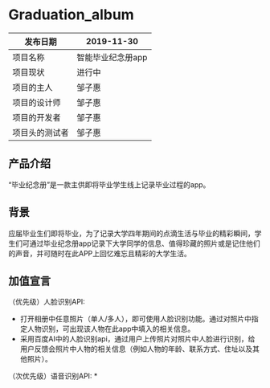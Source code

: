# Graduation_album
 |  发布日期 | 2019-11-30 |
 | -- | -- |
 |  项目名称 | 智能毕业纪念册app |
 |  项目现状 | 进行中 |
 |  项目的主人 | 邹子惠 |
 |  项目的设计师 | 邹子惠 |
 |  项目的开发者 | 邹子惠 |
 |  项目头的测试者 | 邹子惠 |
 
 ## 产品介绍
 “毕业纪念册”是一款主供即将毕业学生线上记录毕业过程的app。
 
 ## 背景
 应届毕业生们即将毕业，为了记录大学四年期间的点滴生活与毕业的精彩瞬间，学生们可通过毕业纪念册app记录下大学同学的信息、值得珍藏的照片或是记住他们的声音，并可随时在此APP上回忆难忘且精彩的大学生活。
 
 ## 加值宣言
 （优先级）人脸识别API:
 * 打开相册中任意照片（单人/多人），即可使用人脸识别功能。通过对照片中指定人物识别，可出现该人物在此app中填入的相关信息。
 * 采用百度AI中的人脸识别api，通过用户上传照片对照片中人脸进行识别，给用户反馈会照片中人物的相关信息（例如人物的年龄、联系方式、住址以及其他照片）。
 
 （次优先级）语音识别API:
 * 
